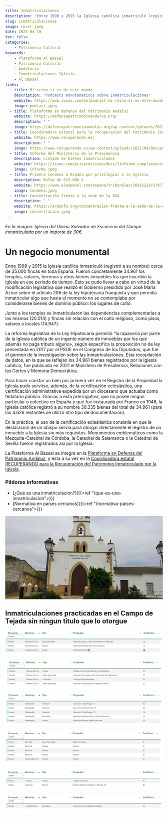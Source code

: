 ```yaml
---
title: Inmatriculaciones
description: 'Entre 1998 y 2015 la Iglesia católica inmatriculó (registró a su nombre) cerca de 35.000 fincas en toda España. Fueron concretamente 34.961 los templos, solares, terrenos y otros bienes inmuebles los que inscribió la Iglesia en ese periodo de tiempo. Esto se pudo llevar a cabo en virtud de la modificación legislativa que realizó el Gobierno presidido por José María Aznar sobre el artículo 206 de la ley hipotecaria franquista y que permitía inmatricular algo que hasta el momento no se contemplaba por considerarse bienes de dominio público: los lugares de culto.'
slug: inmatriculaciones
image: cover.jpeg
date: 2023-04-10
toc: false
categories:
    - Patrimonio Cultural
keywords: 
    - Plataforma Al Bassal
    - Patrimonio Cultural
    - Andalucia
    - Inmatriculaciones Iglesia
    - Al Bassal
links:
  - title: Mi reino si es de este mundo
    description: "Podcasts monotematicos sobre Inmatriculaciones"
    website: https://www.ivoox.com/en/podcast-mi-reino-si-es-este-mundo_sq_f11864620_1.html
    image: podcast.jpeg
  - title: Plataforma en defensa del Patrimonio Andaluz
    website: https://defensapatrimonioandaluz.org/
    description: " "
    image: https://defensapatrimonioandaluz.org/wp-content/uploads/2022/10/cropped-logo-PDPA.png
  - title: Coordinadora estatal para la recuperacion del Patrimonio Inmatriculado por la Iglesia
    website: https://www.recuperando.es/
    description: " "
    image: https://www.recuperando.es/wp-content/uploads/2021/09/Recuperando-cabecera-e1631871607321.jpg.webp
  - title: Informe del Ministerio de la Presidencia
    description: Listado de bienes inmatriculados
    website: https://issuu.com/prisarevistas/docs/1informe_cumplimiento_-_documentacio_n_registrada_
    image: informe.jpeg
  - title: Primera condena a España por privilegiar a la Iglesia
    description: Multa de 615.000 €
    website: https://www.elespanol.com/espana/tribunales/20161220/179733079_0.html
    image: condena.jpeg
  - title: Concentración frente a la sede de la DGA
    description: " "
    website: https://arainfo.org/concentracion-frente-a-la-sede-de-la-dga-para-exigir-que-se-cumplan-los-compromisos-en-materia-de-inmatriculaciones/
    image: concentracion.jpeg
---
```

_En la imagen: Iglesia del Divino Salvador de Escacena del Campo inmatriculada por un importe de 30€._

# Un negocio monumental
Entre 1998 y 2015 la Iglesia católica inmatriculó (registró a su nombre) cerca de 35.000 fincas en toda España. Fueron concretamente 34.961 los templos, solares, terrenos y otros bienes inmuebles los que inscribió la Iglesia en ese periodo de tiempo. Esto se pudo llevar a cabo en virtud de la modificación legislativa que realizó el Gobierno presidido por José María Aznar sobre el artículo 206 de la ley hipotecaria franquista y que permitía inmatricular algo que hasta el momento no se contemplaba por considerarse bienes de dominio público: los lugares de culto.

Junto a los templos se inmatricularon las dependencias complementarias a los mismos (20.014) y fincas sin relación con el culto religioso, como pisos, solares o locales (14.947).

La reforma legislativa de la Ley Hipotecaria permitió “la rapacería por parte de la Iglesia católica de un ingente número de inmuebles por los que además no paga tributo alguno», según especifica la proposición no de ley presentada en 2017 por el PSOE en el Congreso de los Diputados, que fue el germen de la investigación sobre las inmatriculaciones. Esta recopilación de datos, en la que se reflejan los 34.961 bienes registrados por la Iglesia católica, fue publicada en 2021 el Ministerio de Presidencia, Relaciones con las Cortes y Memoria Democrática.

Para hacer constar un bien por primera vez en el Registro de la Propiedad la Iglesia pudo servirse, además, de la certificación eclesiástica, una certificación administrativa expedida por un diocesano que actuaba como fedatario público. Gracias a esta prerrogativa, que no posee ningún particular o colectivo en España y que fue instaurada por Franco en 1946, la Iglesia católica registró a su nombre 30.335 bienes del total de 34.961 (para los 4.626 restantes se utilizó otro tipo de documentación).

En la práctica, el uso de la certificación eclesiástica consistía en que la declaración de un obispo servía para otorgar directamente el registro de un inmueble a la Iglesia sin más requisitos. Monumentos emblemáticos como la Mezquita-Catedral de Córdoba, la Catedral de Salamanca o la Catedral de Sevilla fueron registrados así por la Iglesia.

La Plataforma Al Bassal se integra en la [Plataforma en Defensa del Patrimonio Andaluz](https://www.facebook.com/defensapatrimonioandaluz/), y ésta a su vez en la [Coordinadora estatal RECUPERANDO para la Recuperación del Patrimonio Inmatriculado por la Iglesia](https://www.recuperando.es/).


### Pildoras informativas
* [¿Qué es una inmatriculacion?]({{<ref "/que-es-una-inmatriculacion">}})
* [Normativa en paises cercanos]({{<ref "/normativa-paises-cercanos">}})

![La Ermita de San Isidro, en Tejada la Nueva , fue inmatriculada a pesar de que se encuentra sobre vía pecuaria de titularidad pública.](ermita-san-isidro.jpeg)

## Inmatriculaciones practicadas en el Campo de Tejada sin ningun titulo que lo otorgue

![Escacena del Campo](inmatriculaciones-escacena.png)

![Paterna del Campo](inmatriculaciones-paterna.png)

![Manzanilla](inmatriculaciones-manzanilla.png)

![Berrocal](inmatriculaciones-berrocal.png)

![Chucena](inmatriculaciones-chucena.png)

![Castilleja del Campo](inmatriculaciones-castilleja.png)
